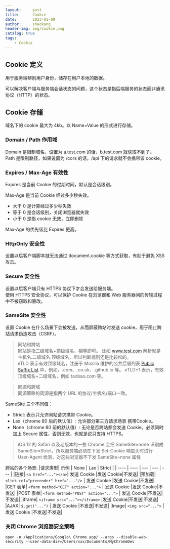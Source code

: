 ```yaml
---
layout:     post
title:      Cookie
date:       2023-01-09
author:     shaokang
header-img: img/cookie.png
catalog: true
tags:
    - Cookie
---
```


## Cookie 定义
用于服务端辨别用户身份，储存在用户本地的数据。

可以解决客户端与服务端会话状态的问题，这个状态是指后端服务的状态而非通讯协议（HTTP）的状态。

## Cookie 存储
域名下的 cookie 最大为 4kb。以 Name=Value 的形式进行存储。

### Domain / Path 作用域
Domain 是限制域名，设置为 a.test.com 的话，b.test.com 就获取不到了。
Path 是限制路径，如果设置为 /cors 的话，/api 下的请求就不会携带该 cookie。


### Expires / Max-Age 有效性
Expires 是当前 Cookie 的过期时间，默认是会话级别。

Max-Age 是当前 Cookie 经过多少秒失效。
* 大于 0 是计算经过多少秒失效
* 等于 0 是会话级别，关闭浏览器就失效
* 小于 0 是指 cookie 无效，立即删除

Max-Age 的优先级比 Expires 更高。

### HttpOnly 安全性
设置以后客户端脚本就无法通过 document.cookie 等方式获取，有助于避免 XSS 攻击。

### Secure 安全性
设置以后客户端只有 HTTPS 协议下才会发送给服务端。  
使用 HTTPS 安全协议，可以保护 Cookie 在浏览器和 Web 服务器间的传输过程中不被窃取和篡改。

### SameSite 安全性
设置 Cookie 在什么场景下会被发送，从而屏蔽跨站时发送 cookie，用于阻止跨站请求伪造攻击（CSRF）。

>同站和跨站  
>同站是指二级域名+顶级域名，相等即可。
>比如 www.test.com 解析就是 主机名.二级域名.顶级域名，所以判断规则还是比较松的。  
>eTLD 表示有效顶级域名，注册于 Mozilla 维护的公共后缀列表 [Public Suffix List](https://publicsuffix.org/list/public_suffix_list.dat) 中，例如，.com、.co.uk、.github.io 等。
eTLD+1 表示，有效顶级域名+二级域名，例如 taobao.com 等。

>同源和跨域  
>同源策略的同源是指两个 URL 的协议/主机名/端口一致。


SameSite 三个不同值：
* Strict: 表示只允许同站请求携带 Cookie。
* Lax（chrome 80 后的默认值）: 允许部分第三方请求场景 携带Cookie。
* None（chrome 80 前的默认值）: 无论是否跨站都会发送 Cookie。必须同时加上 Secure 属性，否则无效，也就是说只支持 HTTPS。

>iOS 12 的 Safari 以及老版本的一些 Chrome 会把 SameSite=none 识别成 SameSite=Strict，所以服务端必须在下发 Set-Cookie 响应头时进行 User-Agent 检测，对这些浏览器不下发 SameSite=none 属性


跨站的各个场景:
|请求类型| 示例 | None | Lax | Strict |
| ---- | ---- | --- | --- | --- |
|链接| `<a href="..."></a>`| 发送 Cookie |发送 Cookie|不发送|
|预加载| `<link rel="prerender" href="..."/>` | 发送 Cookie |发送 Cookie|不发送|
|GET 表单|	`<form method="GET" action="...">` | 发送 Cookie |发送 Cookie|不发送|
|POST 表单|	`<form method="POST" action="...">` | 发送 Cookie|不发送|不发送|
|iframe| `<iframe src="..."></iframe>` |发送 Cookie|不发送|不发送|
|AJAX|	`$.get("...")`	| 发送 Cookie	|不发送|不发送|
|Image|	`<img src="...">` | 发送 Cookie	|不发送|不发送|

### 关闭 Chrome 浏览器安全策略
```
open -n /Applications/Google\ Chrome.app/ --args --disable-web-security --user-data-dir=/Users/xxx/Documents/MyChromeDev
```